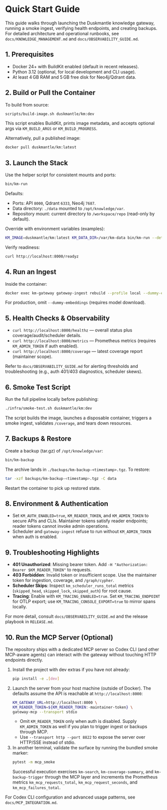 # Quick Start Guide

This guide walks through launching the Duskmantle knowledge gateway, running a smoke ingest, verifying health endpoints, and creating backups. For detailed architecture and operational runbooks, see `docs/KNOWLEDGE_MANAGEMENT.md` and `docs/OBSERVABILITY_GUIDE.md`.

## 1. Prerequisites
- Docker 24+ with BuildKit enabled (default in recent releases).
- Python 3.12 (optional, for local development and CLI usage).
- At least 4 GB RAM and 5 GB free disk for Neo4j/Qdrant data.

## 2. Build or Pull the Container
To build from source:
```bash
scripts/build-image.sh duskmantle/km:dev
```
This script enables BuildKit, prints image metadata, and accepts optional args via `KM_BUILD_ARGS` or `KM_BUILD_PROGRESS`.

Alternatively, pull a published image:
```bash
docker pull duskmantle/km:latest
```

## 3. Launch the Stack
Use the helper script for consistent mounts and ports:
```bash
bin/km-run
```
Defaults:
- Ports: API `8000`, Qdrant `6333`, Neo4j `7687`.
- Data directory: `./data` mounted to `/opt/knowledge/var`.
- Repository mount: current directory to `/workspace/repo` (read-only by default).

Override with environment variables (examples):
```bash
KM_IMAGE=duskmantle/km:latest KM_DATA_DIR=/var/km-data bin/km-run --detach
```

Verify readiness:
```bash
curl http://localhost:8000/readyz
```

## 4. Run an Ingest
Inside the container:
```bash
docker exec km-gateway gateway-ingest rebuild --profile local --dummy-embeddings
```
For production, omit `--dummy-embeddings` (requires model download).

## 5. Health Checks & Observability
- `curl http://localhost:8000/healthz` — overall status plus coverage/audit/scheduler details.
- `curl http://localhost:8000/metrics` — Prometheus metrics (requires `KM_ADMIN_TOKEN` if auth enabled).
- `curl http://localhost:8000/coverage` — latest coverage report (maintainer scope).

Refer to `docs/OBSERVABILITY_GUIDE.md` for alerting thresholds and troubleshooting (e.g., auth 401/403 diagnostics, scheduler skews).

## 6. Smoke Test Script
Run the full pipeline locally before publishing:
```bash
./infra/smoke-test.sh duskmantle/km:dev
```
The script builds the image, launches a disposable container, triggers a smoke ingest, validates `/coverage`, and tears down resources.

## 7. Backups & Restore
Create a backup (tar.gz) of `/opt/knowledge/var`:
```bash
bin/km-backup
```
The archive lands in `./backups/km-backup-<timestamp>.tgz`. To restore:
```bash
tar -xzf backups/km-backup-<timestamp>.tgz -C data
```
Restart the container to pick up restored state.

## 8. Environment & Authentication
- Set `KM_AUTH_ENABLED=true`, `KM_READER_TOKEN`, and `KM_ADMIN_TOKEN` to secure APIs and CLIs. Maintainer tokens satisfy reader endpoints; reader tokens cannot invoke admin operations.
- Scheduler and `gateway-ingest` refuse to run without `KM_ADMIN_TOKEN` when auth is enabled.

## 9. Troubleshooting Highlights
- **401 Unauthorized**: Missing bearer token. Add `-H "Authorization: Bearer $KM_READER_TOKEN"` to requests.
- **403 Forbidden**: Invalid token or insufficient scope. Use the maintainer token for ingestion, coverage, and `/graph/cypher`.
- **Scheduler Skips**: Inspect `km_scheduler_runs_total` metrics (`skipped_head`, `skipped_lock`, `skipped_auth`) for root cause.
- **Tracing**: Enable with `KM_TRACING_ENABLED=true`. Set `KM_TRACING_ENDPOINT` for OTLP export; use `KM_TRACING_CONSOLE_EXPORT=true` to mirror spans locally.

For more detail, consult `docs/OBSERVABILITY_GUIDE.md` and the release playbook in `RELEASE.md`.

## 10. Run the MCP Server (Optional)
The repository ships with a dedicated MCP server so Codex CLI (and other MCP-aware agents) can interact with the gateway without touching HTTP endpoints directly.

1. Install the project with dev extras if you have not already:
   ```bash
   pip install -e .[dev]
   ```
2. Launch the server from your host machine (outside of Docker). The defaults assume the API is reachable at `http://localhost:8000`:
   ```bash
   KM_GATEWAY_URL=http://localhost:8000 \
   KM_READER_TOKEN=${KM_READER_TOKEN:-maintainer-token} \
   gateway-mcp --transport stdio
   ```
   - Omit `KM_READER_TOKEN` only when auth is disabled. Supply `KM_ADMIN_TOKEN` as well if you plan to trigger ingest or backups through MCP.
   - Use `--transport http --port 8822` to expose the server over HTTP/SSE instead of stdio.
3. In another terminal, validate the surface by running the bundled smoke marker:
   ```bash
   pytest -m mcp_smoke
   ```
   Successful execution exercises `km-search`, `km-coverage-summary`, and `km-backup-trigger` through the MCP layer and increments the Prometheus metrics `km_mcp_requests_total`, `km_mcp_request_seconds`, and `km_mcp_failures_total`.

For Codex CLI configuration and advanced usage patterns, see `docs/MCP_INTEGRATION.md`.
